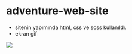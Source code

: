 # adventure-web-site

- sitenin yapımında html, css ve scss kullanıldı. 
- ekran gif

![](ekran.gif)